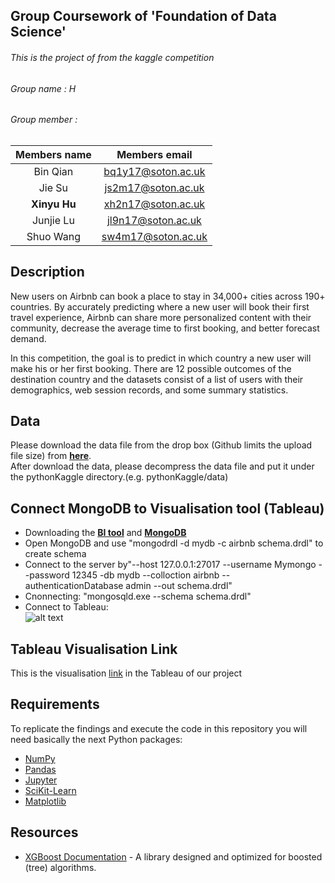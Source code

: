 ## Group Coursework of 'Foundation of Data Science'
###### This is the project of from the kaggle competition
###### Group name : H 
###### Group member    : <br>

|Members name | Members email|
|:------------: | :-------------:|
|Bin Qian     | bq1y17@soton.ac.uk|
|Jie Su       | js2m17@soton.ac.uk|
|**Xinyu Hu**     | xh2n17@soton.ac.uk|
|Junjie Lu    | jl9n17@soton.ac.uk|
|Shuo Wang    | sw4m17@soton.ac.uk|

## Description
New users on Airbnb can book a place to stay in 34,000+ cities across 190+ countries. By accurately predicting where a new user will book their first travel experience, Airbnb can share more personalized content with their community, decrease the average time to first booking, and better forecast demand.<br>


In this competition, the goal is to predict in which country a new user will make his or her first booking. There are 12 possible outcomes of the destination country and the datasets consist of a list of users with their demographics, web session records, and some summary statistics.

## Data
Please download the data file from the drop box (Github limits the upload file size) from **[here](https://www.dropbox.com/s/aecihu4d566su4q/data.zip?dl=0)**.<br>
After download the data, please decompress the data file and put it under the pythonKaggle directory.(e.g. pythonKaggle/data)

## Connect MongoDB to Visualisation tool (Tableau)
* Downloading the **[BI tool](https://www.mongodb.com/download-center#bi-connector)** and **[MongoDB](https://www.mongodb.com)**
* Open MongoDB and use "mongodrdl -d mydb -c airbnb schema.drdl" to create schema 
* Connect to the server by"--host 127.0.0.1:27017 --username Mymongo --password 12345 -db mydb --colloction airbnb --authenticationDatabase admin --out schema.drdl"
* Cnonnecting: "mongosqld.exe --schema schema.drdl" 
* Connect to Tableau:<br> 
![alt text][logo]

[logo]: https://github.com/PBDexter17/DS_Group_Coursework/blob/master/pythonKaggle/Markdown_img/Picture1.png "Logo Title Text 2"

## Tableau Visualisation Link
This is the visualisation [link](https://public.tableau.com/views/map3_10/Sheet1?:embed=y&:display_count=yes&publish=yes ) in the Tableau of our project


## Requirements
To replicate the findings and execute the code in this repository you will need basically the next Python packages:<br>
* [NumPy](http://www.numpy.org)
* [Pandas](http://pandas.pydata.org)
* [Jupyter](http://jupyter.org)
* [SciKit-Learn](http://scikit-learn.org/stable/)
* [Matplotlib](http://matplotlib.org)

## Resources
* [XGBoost Documentation](https://xgboost.readthedocs.io/en/latest/) - A library designed and optimized for boosted (tree) algorithms.

